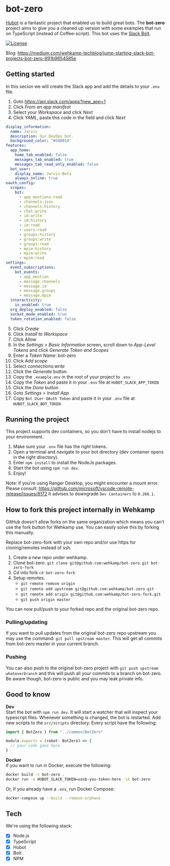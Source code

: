 # bot-zero

<a href="https://hubot.github.com/">Hubot</a> is a fantastic project that enabled us to build great bots. The **bot-zero** project aims to give you a cleaned up version with some examples that run on TypeScript (instead of Coffee-script). This bot uses the <a href="https://slack.dev/bolt-js/">Slack Bolt</a>.

[![License](https://img.shields.io/badge/License-Apache_2.0-blue.svg)](https://github.com/wehkamp/bot-zero/blob/master/LICENSE.md)

Blog: https://medium.com/wehkamp-techblog/jump-starting-slack-bot-projects-bot-zero-991b9654585e

## Getting started

In this secion we will create the Slack app and add the
details to your `.env` file.

1. Goto https://api.slack.com/apps?new_app=1
2. Click _From an app manifest_
3. Select your _Workspace_ and click _Next_
4. Click _YAML_, paste this code in the field and click _Next_

```yml
display_information:
  name: Jarvis
  description: Our DevOps bot.
  background_color: "#3d001d"
features:
  app_home:
    home_tab_enabled: false
    messages_tab_enabled: true
    messages_tab_read_only_enabled: false
  bot_user:
    display_name: Jarvis-Beta
    always_online: true
oauth_config:
  scopes:
    bot:
      - app_mentions:read
      - channels:join
      - channels:history
      - chat:write
      - im:write
      - im:history
      - im:read
      - users:read
      - groups:history
      - groups:write
      - groups:read
      - mpim:history
      - mpim:write
      - mpim:read
settings:
  event_subscriptions:
    bot_events:
      - app_mention
      - message.channels
      - message.im
      - message.groups
      - message.mpim
  interactivity:
    is_enabled: true
  org_deploy_enabled: false
  socket_mode_enabled: true
  token_rotation_enabled: false
```

5. Click _Create_
6. Click _Install to Workspace_
7. Click _Allow_
8. In the _Settings > Basic Information_ screen, scroll down to _App-Level Tokens_ and click _Generate Token and Scopes_
9. Enter a _Token Name_: bot-zero
10. Click _Add scope_
11. Select _connections:write_
12. Click the _Generate_ button
13. Copy the `.example.env` in the root of your project to `.env`
14. Copy the _Token_ and paste it in your `.env` file at `HUBOT_SLACK_APP_TOKEN`
15. Click the _Done_ button
16. Goto _Settings > Install App_
17. Copy `Bot User OAuth Token` and paste it in your `.env` file at `HUBOT_SLACK_BOT_TOKEN`

## Running the project

This project supports dev containers, so you don't have to install nodejs to your environment.

1. Make sure your `.env` file has the right tokens.
1. Open a terminal and navigate to your bot directory (dev container opens in the right directory).
1. Enter `npm install` to install the NodeJs packages.
1. Start the bot using `npm run dev`.
1. Enjoy!

Note: if you're using Ranger Desktop, you might encounter a mount error.
Please consult: https://github.com/microsoft/vscode-remote-release/issues/8172
It advises to downgrade `Dev Containers` to `0.266.1`.

## How to fork this project internally in Wehkamp

GitHub doesn't allow forks on the same organization which means you can't use the fork button for Wehkamp use. You can easily solve this by forking this manually.

Replace bot-zero-fork with your own repo and/or use https for cloning/remotes instead of ssh.

1. Create a new repo under wehkamp.
2. Clone bot-zero. `git clone git@github.com:wehkamp/bot-zero.git bot-zero-fork`
3. Cd into fork `cd bot-zero-fork`
4. Setup remotes.
   - `git remote remove origin`
   - `git remote add upstream git@github.com:wehkamp/bot-zero.git`
   - `git remote add origin git@github.com:wehkamp/bot-zero-fork.git`
   - `git push origin master`

You can now pull/push to your forked repo and the original bot-zero repo.

### Pulling/updating

If you want to pull updates from the original bot-zero repo upstream you may use the command: `git pull upstream master`. This will get all commits from bot-zero master in your current branch.

### Pushing

You can also push to the original bot-zero project with `git push upstream whateverbranch` and this will push all your commits to a branch on bot-zero. Be aware though, bot-zero is public and you may leak private info.

## Good to know

**Dev**<br/>
Start the bot with `npm run dev`. It will start a watcher that will inspect your typescript files. Whenever something is changed, the bot is restarted.
Add new scripts to the `src/scripts` directory. Every script have the following:

```ts
import { BotZero } from "../common/BotZero"

module.exports = (robot: BotZero) => {
  // your code goes here
}
```

**Docker**<br/>
If you want to run in Docker, execute the following:

```sh
docker build -t bot-zero .
docker run -e HUBOT_SLACK_TOKEN=xoxb-you-token-here -it bot-zero
```

Or, if you already have a `.env`, run Docker Compose:

```sh
docker-compose up --build --remove-orphans
```

## Tech

We're using the following stack:

- [x] Node.js
- [x] TypeScript
- [x] Hubot
- [x] Bolt
- [x] NPM
